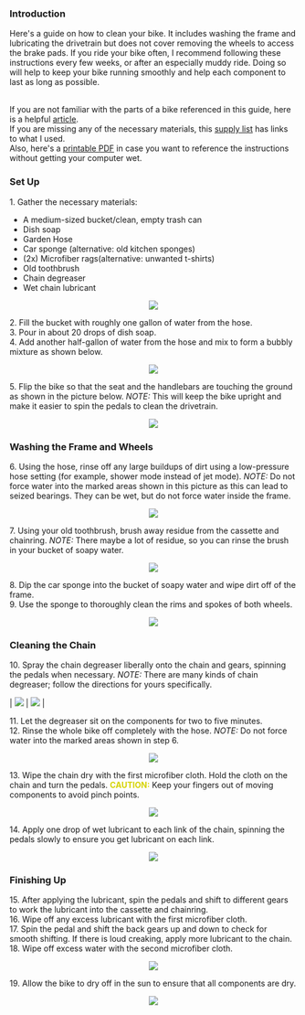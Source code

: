 ### Introduction <br/>
Here's a guide on how to clean your bike. It includes washing the frame and lubricating the drivetrain but does not cover removing the wheels to access the brake pads. If you ride your bike often, I recommend following these instructions every few weeks, or after an especially muddy ride. Doing so will help to keep your bike running smoothly and help each component to last as long as possible. <br/> 
<br/> 

If you are not familiar with the parts of a bike referenced in this guide, here is a helpful [article](https://www.liv-cycling.com/global/campaigns/parts-of-the-bike/20452).<br/> 
If you are missing any of the necessary materials, this [supply list](https://www.amazon.com/hz/wishlist/ls/3VVK6NTBYWZNU?ref_=wl_share) has links to what I used.<br/> 
Also, here's a [printable PDF](ENGL%20149%20Instructions%20(draft3).pdf) in case you want to reference the instructions without getting your computer wet.<br/>


### Set Up<br/>
1\. Gather the necessary materials:<br/>
* A medium-sized bucket/clean, empty trash can
* Dish soap
* Garden Hose
* Car sponge (alternative: old kitchen sponges)
* (2x) Microfiber rags(alternative: unwanted t-shirts)
* Old toothbrush
* Chain degreaser
* Wet chain lubricant<br/>

<p align="center">
  <img src="smallerimages/Supplies.jpg">	
</p>

2\. Fill the bucket with roughly one gallon of water from the hose.<br/>
3\. Pour in about 20 drops of dish soap.<br/>
4\. Add another half-gallon of water from the hose and mix to form a bubbly mixture as shown below.<br/>

<p align="center">
  <img src="smallerimages/SoapBucket.jpg">	
</p>

5\. Flip the bike so that the seat and the handlebars are touching the ground as shown in the picture below. *NOTE:* This will keep the bike upright and make it easier to spin the pedals to clean the drivetrain.<br/>

<p align="center">
  <img src="smallerimages/UpsideDown.jpg">	
</p>

### Washing the Frame and Wheels<br/>
6\. Using the hose, rinse off any large buildups of dirt using a low-pressure hose setting (for example, shower mode instead of jet mode). *NOTE:* Do not force water into the marked areas shown in this picture as this can lead to seized bearings. They can be wet, but do not force water inside the frame.<br/>

<p align="center">
  <img src="smallerimages/CautionAreas.jpg">	
</p>

7\. Using your old toothbrush, brush away residue from the cassette and chainring. *NOTE:* There maybe a lot of residue, so you can rinse the brush in your bucket of soapy water.<br/>

<p align="center">
  <img src="smallerimages/BackBrush.jpg">	
</p>

8\. Dip the car sponge into the bucket of soapy water and wipe dirt off of the frame.<br/>
9\. Use the sponge to thoroughly clean the rims and spokes of both wheels.<br/>

<p align="center">
  <img src="smallerimages/RimWipe.jpg">	
</p>


### Cleaning the Chain<br/>
10\. Spray the chain degreaser liberally onto the chain and gears, spinning the pedals when necessary. *NOTE:* There are many kinds of chain degreaser; follow the directions for yours specifically.<br/>

| <img src="smallerimages/DegreaseChain.jpg">  |  <img src="smallerimages/DegreaseGear.jpg"> |  

11\. Let the degreaser sit on the components for two to five minutes.<br/>
12\. Rinse the whole bike off completely with the hose. *NOTE:* Do not force water into the marked areas shown in step 6.<br/> 

<p align="center">
  <img src="smallerimages/SprayDown.jpg">	
</p>

13\. Wipe the chain dry with the first microfiber cloth. Hold the cloth on the chain and turn the pedals. <span style="color:#D6D300   ">**CAUTION:**</span> Keep your fingers out of moving components to avoid pinch points.<br/>

<p align="center">
  <img src="smallerimages/WipeChain.JPG">	
</p>

14\. Apply one drop of wet lubricant to each link of the chain, spinning the pedals slowly to ensure you get lubricant on each link.<br/>

<p align="center">
  <img src="smallerimages/LubeChain.JPG">	
</p>
 
### Finishing Up<br/>
15\. After applying the lubricant, spin the pedals and shift to different gears to work the lubricant into the cassette and chainring.<br/>
16\. Wipe off any excess lubricant with the first microfiber cloth.<br/>
17\. Spin the pedal and shift the back gears up and down to check for smooth shifting. If there is loud creaking, apply more lubricant to the chain.<br/>
18\. Wipe off excess water with the second microfiber cloth.<br/>

<p align="center">
  <img src="smallerimages/WipeBike.jpg">	
</p>

19\. Allow the bike to dry off in the sun to ensure that all components are dry.<br/>

<p align="center">
  <img src="smallerimages/SunDry.jpg">	
</p>

